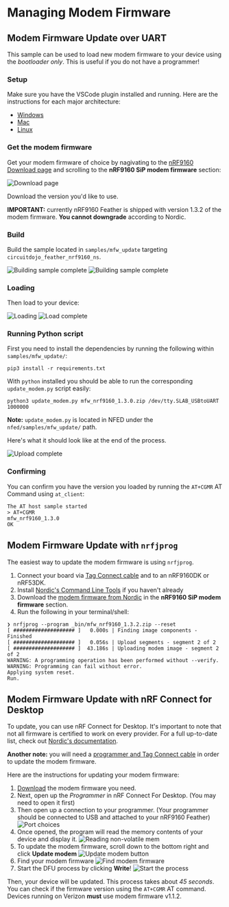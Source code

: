 # Managing Modem Firmware

## Modem Firmware Update over UART

This sample can be used to load new modem firmware to your device using the _bootloader only_. This is useful if you do not have a programmer!

### Setup

Make sure you have the VSCode plugin installed and running. Here are the instructions for each major architecture:

- [Windows](https://docs.circuitdojo.com/nrf9160-sdk-setup-windows.html#installing-sdk)
- [Mac](https://docs.circuitdojo.com/nrf9160-sdk-setup-mac.html#installing-sdk)
- [Linux](https://docs.circuitdojo.com/nrf9160-sdk-setup-linux.html#installing-sdk)

### Get the modem firmware

Get your modem firmware of choice by nagivating to the [nRF9160 Download page](https://www.nordicsemi.com/Products/Development-hardware/nRF9160-DK/Download) and scrolling to the **nRF9160 SiP modem firmware** section:

![Download page](img/mfw-update/download-page.png)

Download the version you'd like to use.

**IMPORTANT:** currently nRF9160 Feather is shipped with version 1.3.2 of the modem firmware. **You cannot downgrade** according to Nordic.

### Build

Build the sample located in `samples/mfw_update` targeting `circuitdojo_feather_nrf9160_ns`.

![Building sample complete](img/mfw-update/build-option.png)
![Building sample complete](img/mfw-update/build-complete.png)

### Loading

Then load to your device:

![Loading](img/mfw-update/load.png)
![Load complete](img/mfw-update/load-in-progress.png)

### Running Python script

First you need to install the dependencies by running the following within `samples/mfw_update/`:

```
pip3 install -r requirements.txt
```

With `python` installed you should be able to run the corresponding `update_modem.py` script easily:

```
python3 update_modem.py mfw_nrf9160_1.3.0.zip /dev/tty.SLAB_USBtoUART 1000000
```

**Note:** `update_modem.py` is located in NFED under the `nfed/samples/mfw_update/` path.

Here's what it should look like at the end of the process.

![Upload complete](img/mfw-update/upload-complete.png)

### Confirming

You can confirm you have the version you loaded by running the `AT+CGMR` AT Command using `at_client`:

```
The AT host sample started
> AT+CGMR
mfw_nrf9160_1.3.0
OK
```

## Modem Firmware Update with `nrfjprog`

The easiest way to update the modem firmware is using `nrfjprog`.

1. Connect your board via [Tag Connect cable](nrf9160-programming-and-debugging.md#requirements-for-external-programming) and to an nRF9160DK or nRF53DK.
1. Install [Nordic's Command Line Tools](https://www.nordicsemi.com/Products/Development-tools/nrf-command-line-tools/download) if you haven't already
1. Download the [modem firmware from Nordic](https://www.nordicsemi.com/Products/Development-hardware/nRF9160-DK/Download#infotabs) in the **nRF9160 SiP modem firmware** section.
1. Run the following in your terminal/shell:

```
❯ nrfjprog --program _bin/mfw_nrf9160_1.3.2.zip --reset
[ #################### ]   0.000s | Finding image components - Finished
[ #################### ]   0.056s | Upload segments - segment 2 of 2
[ #################### ]  43.186s | Uploading modem image - segment 2 of 2
WARNING: A programming operation has been performed without --verify.
WARNING: Programming can fail without error.
Applying system reset.
Run.
```

## Modem Firmware Update with nRF Connect for Desktop

To update, you can use nRF Connect for Desktop. It's important to note that not all firmware is certified to work on every provider. For a full up-to-date list, check out [Nordic's documentation](https://infocenter.nordicsemi.com/index.jsp?topic=%2Fstruct_nrftools%2Fstruct%2Fnrftools_nrfconnect.html).

**Another note:** you will need a [programmer and Tag Connect cable](nrf9160-programming-and-debugging.md#requirements-for-external-programming) in order to update the modem firmware.

Here are the instructions for updating your modem firmware:

1. [Download](https://www.nordicsemi.com/Products/Low-power-cellular-IoT/nRF9160/Download#infotabs) the modem firmware you need.
2. Next, open up the _Programmer_ in nRF Connect For Desktop. (You may need to open it first)
3. Then open up a connection to your programmer. (Your programmer should be connected to USB and attached to your nRF9160 Feather)
   ![Port choices](img/2-programmer-choices.png)
4. Once opened, the program will read the memory contents of your device and display it.
   ![Reading non-volatile mem](img/3-reading-non-volatile-mem.png)
5. To update the modem firmware, scroll down to the bottom right and click **Update modem**
   ![Update modem button](img/4-update-modem-button.png)
6. Find your modem firmware
   ![Find modem firmware](img/5-modem-firmware.png)
7. Start the DFU process by clicking **Write**!
   ![Start the process](img/6-start-mfw-dfu.png)

Then, your device will be updated. This process takes about _45 seconds_. You can check if the firmware version using the `AT+CGMR` AT command. Devices running on Verizon **must** use modem firmware v1.1.2.

